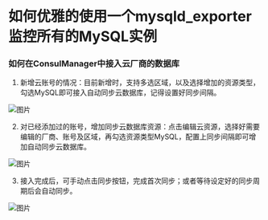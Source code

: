 # 如何优雅的使用一个mysqld_exporter监控所有的MySQL实例
### 如何在ConsulManager中接入云厂商的数据库
1. 新增云账号的情况：目前新增时，支持多选区域，以及选择增加的资源类型，勾选MySQL即可接入自动同步云数据库，记得设置好同步间隔。

![图片](https://user-images.githubusercontent.com/3349611/199262165-3582e051-a924-4043-bc05-96643b17caca.png)

2. 对已经添加过的账号，增加同步云数据库资源：点击编辑云资源，选择好需要编辑的厂商、账号及区域，再勾选资源类型MySQL，配置上同步间隔即可增加自动同步云数据库。

![图片](https://user-images.githubusercontent.com/3349611/199264858-f2a325bf-fad2-4850-bc39-76e9271d883e.png)

3. 接入完成后，可手动点击同步按钮，完成首次同步；或者等待设定好的同步周期后会自动同步。

![图片](https://user-images.githubusercontent.com/3349611/199267039-a010ce6f-3e04-4e54-8e44-6bde7ff5a000.png)

### 
